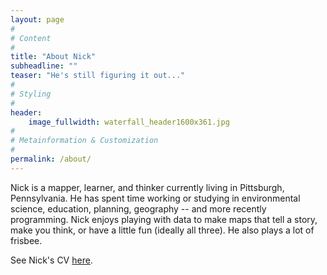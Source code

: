 ```yaml
---
layout: page
#
# Content
#
title: "About Nick"
subheadline: ""
teaser: "He's still figuring it out..."
#
# Styling
#
header:
    image_fullwidth: waterfall_header1600x361.jpg
#
# Metainformation & Customization
#
permalink: /about/
---
```

Nick is a mapper, learner, and thinker currently living in Pittsburgh, Pennsylvania. He has spent time working or studying in environmental science, education, planning, geography -- and more recently programming. Nick enjoys playing with data to make maps that tell a story, make you think, or have a little fun (ideally all three). He also plays a lot of frisbee.

See Nick's CV [here](http://www.nickwilgruber.com/cv/).
